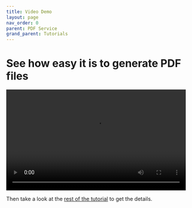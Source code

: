 ```yaml
---
title: Video Demo
layout: page
nav_order: 0
parent: PDF Service
grand_parent: Tutorials
---
```


# See how easy it is to generate PDF files

<video width="480" height="270" controls>
  <source src="https://file-service.adsp-dev.gov.ab.ca/file/v1/files/658f7b1a-eed9-4328-935c-bf36343ce9ca/download" type="video/mp4">
Your browser does not support the video tag.
</video>

Then take a look at the [rest of the tutorial](/adsp-monorepo/tutorials/pdf-service/introduction.html) to get the details.
